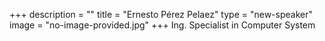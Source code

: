 +++
description = ""
title = "Ernesto Pérez Pelaez"
type = "new-speaker"
image = "no-image-provided.jpg"
+++
Ing. Specialist in Computer System